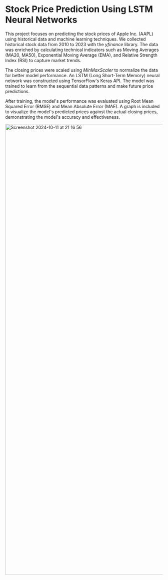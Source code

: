 <h1>Stock Price Prediction Using LSTM Neural Networks</h1>

<p>This project focuses on predicting the stock prices of Apple Inc. (AAPL) using historical data and machine learning techniques. 
  We collected historical stock data from 2010 to 2023 with the <i>yfinance</i> library. 
  The data was enriched by calculating technical indicators such as Moving Averages (MA20, MA50), 
  Exponential Moving Average (EMA), and Relative Strength Index (RSI) to capture market trends.</p>

<p>The closing prices were scaled using <i>MinMaxScaler</i> to normalize the data for better model performance. 
    An LSTM (Long Short-Term Memory) neural network was constructed using TensorFlow's Keras API. 
    The model was trained to learn from the sequential data patterns and make future price predictions.</p>

<p>After training, the model's performance was evaluated using Root Mean Squared Error (RMSE) and Mean Absolute Error (MAE). 
  A graph is included to visualize the model's predicted prices against the actual closing prices, demonstrating the model's accuracy and effectiveness.</p>

  <img width="1440" alt="Screenshot 2024-10-11 at 21 16 56" src="https://github.com/user-attachments/assets/91e82c44-225c-4b99-aeef-efb2d3416d1c">
